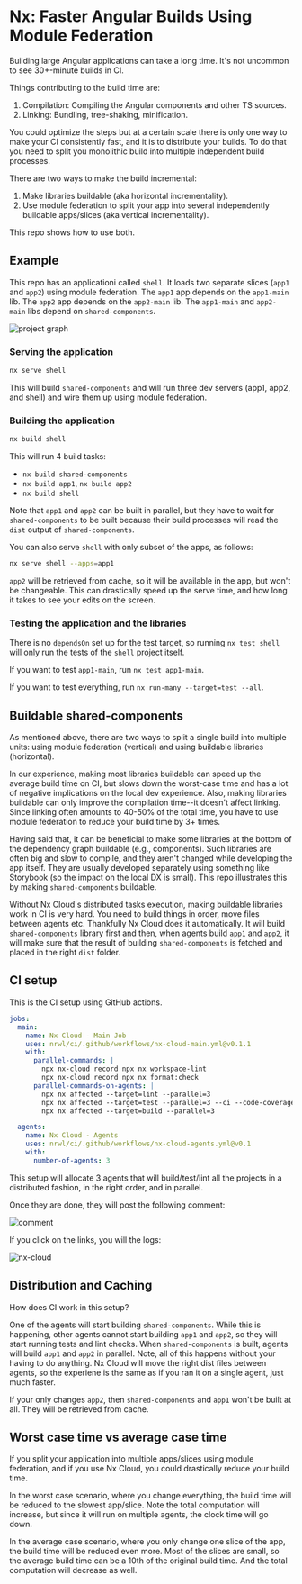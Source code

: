# Nx: Faster Angular Builds Using Module Federation

Building large Angular applications can take a long time. It's not uncommon to see 30+-minute builds in CI.

Things contributing to the build time are:

1. Compilation: Compiling the Angular components and other TS sources.
2. Linking: Bundling, tree-shaking, minification.

You could optimize the steps but at a certain scale there is only one way to make your CI consistently fast, and it is to distribute your builds. To do that you need to split you monolithic build into multiple independent build processes.

There are two ways to make the build incremental:

1. Make libraries buildable (aka horizontal incrementality).
2. Use module federation to split your app into several independently buildable apps/slices (aka vertical incrementality).

This repo shows how to use both.

## Example

This repo has an applicationi called `shell`. It loads two separate slices (`app1` and `app2`) using module federation. The `app1` app depends on the `app1-main` lib. The `app2` app depends on the `app2-main` lib. The `app1-main` and `app2-main` libs depend on `shared-components`.

![project graph](./readme-assets/graph.png)

### Serving the application

```bash
nx serve shell
```

This will build `shared-components` and will run three dev servers (app1, app2, and shell) and wire them up using module federation.

### Building the application

```bash
nx build shell
```

This will run 4 build tasks:

- `nx build shared-components`
- `nx build app1`, `nx build app2`
- `nx build shell`

Note that `app1` and `app2` can be built in parallel, but they have to wait for `shared-components` to be built because their build processes will read the `dist` output of `shared-components`.

You can also serve `shell` with only subset of the apps, as follows:

```bash
nx serve shell --apps=app1
```

`app2` will be retrieved from cache, so it will be available in the app, but won't be changeable. This can drastically speed up the serve time, and how long it takes to see your edits on the screen.

### Testing the application and the libraries

There is no `dependsOn` set up for the test target, so running `nx test shell` will only run the tests of the `shell` project itself.

If you want to test `app1-main`, run `nx test app1-main`.

If you want to test everything, run `nx run-many --target=test --all`.

## Buildable shared-components

As mentioned above, there are two ways to split a single build into multiple units: using module federation (vertical) and using buildable libraries (horizontal).

In our experience, making most libraries buildable can speed up the average build time on CI, but slows down the worst-case time and has a lot of negative implications on the local dev experience. Also, making libraries buildable can only improve the compilation time--it doesn't affect linking. Since linking often amounts to 40-50% of the total time, you have to use module federation to reduce your build time by 3+ times.

Having said that, it can be beneficial to make some libraries at the bottom of the dependency graph buildable (e.g., components). Such libraries are often big and slow to compile, and they aren't changed while developing the app itself. They are usually developed separately using something like Storybook (so the impact on the local DX is small). This repo illustrates this by making `shared-components` buildable.

Without Nx Cloud's distributed tasks execution, making buildable libraries work in CI is very hard. You need to build things in order, move files between agents etc. Thankfully Nx Cloud does it automatically. It will build `shared-components` library first and then, when agents build `app1` and `app2`, it will make sure that the result of building `shared-components` is fetched and placed in the right `dist` folder.

## CI setup

This is the CI setup using GitHub actions.

```yaml
jobs:
  main:
    name: Nx Cloud - Main Job
    uses: nrwl/ci/.github/workflows/nx-cloud-main.yml@v0.1.1
    with:
      parallel-commands: |
        npx nx-cloud record npx nx workspace-lint
        npx nx-cloud record npx nx format:check
      parallel-commands-on-agents: |
        npx nx affected --target=lint --parallel=3
        npx nx affected --target=test --parallel=3 --ci --code-coverage
        npx nx affected --target=build --parallel=3

  agents:
    name: Nx Cloud - Agents
    uses: nrwl/ci/.github/workflows/nx-cloud-agents.yml@v0.1
    with:
      number-of-agents: 3
```

This setup will allocate 3 agents that will build/test/lint all the projects in a distributed fashion, in the right order, and in parallel.

Once they are done, they will post the following comment:

![comment](./readme-assets/github.png)

If you click on the links, you will the logs:

![nx-cloud](./readme-assets/nx-cloud.png)

## Distribution and Caching

How does CI work in this setup?

One of the agents will start building `shared-components`. While this is happening, other agents cannot start building `app1` and `app2`, so they will start running tests and lint checks. When `shared-components` is built, agents will build `app1` and `app2` in parallel. Note, all of this happens without your having to do anything. Nx Cloud will move the right dist files between agents, so the experiene is the same as if you ran it on a single agent, just much faster.

If your only changes `app2`, then `shared-components` and `app1` won't be built at all. They will be retrieved from cache.

## Worst case time vs average case time

If you split your application into multiple apps/slices using module federation, and if you use Nx Cloud, you could drastically reduce your build time.

In the worst case scenario, where you change everything, the build time will be reduced to the slowest app/slice. Note the total computation will increase, but since it will run on multiple agents, the clock time will go down.

In the average case scenario, where you only change one slice of the app, the build time will be reduced even more. Most of the slices are small, so the average build time can be a 10th of the original build time. And the total computation will decrease as well.
